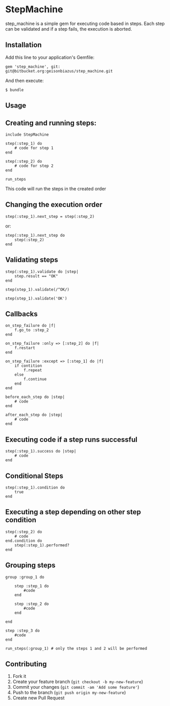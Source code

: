 # StepMachine

step_machine is a simple gem for executing code based in steps. Each step can be validated and if a step fails, the execution is aborted. 

## Installation

Add this line to your application's Gemfile:

    gem 'step_machine', git: git@bitbucket.org:geisonbiazus/step_machine.git

And then execute:

    $ bundle

## Usage

## Creating and running steps:
	include StepMachine
	
	step(:step_1) do
		# code for step 1
	end
	
	step(:step_2) do
		# code for step 2
	end
	
	run_steps

This code will run the steps in the created order

## Changing the execution order

	step(:step_1).next_step = step(:step_2)

or:

	step(:step_1).next_step do
		step(:step_2)
	end

## Validating steps

	step(:step_1).validate do |step|
		step.result == "OK"
	end
	
	step(step_1).validate(/^OK/)
	
	step(step_1).validate('OK')

## Callbacks

	on_step_failure do |f|
		f.go_to :step_2		
	end
	
	on_step_failure :only => [:step_2] do |f|
		f.restart
	end
	
	on_step_failure :except => [:step_1] do |f|
		if contition
			f.repeat
		else
			f.continue
		end
	end
	
	before_each_step do |step|
		# code
	end
	
	after_each_step do |step|
		# code
	end

## Executing code if a step runs successful

	step(:step_1).success do |step|
		# code
	end

## Conditional Steps

	step(:step_1).condition do 
		true
	end

## Executing a step depending on other step condition

	step(:step_2) do
		# code
	end.condition do 
		step(:step_1).performed?
	end

## Grouping steps

	group :group_1 do

		step :step_1 do
			#code
		end

		step :step_2 do
			#code
		end

	end

	step :step_3 do
		#code
	end

	run_steps(:group_1) # only the steps 1 and 2 will be performed

## Contributing

1. Fork it
2. Create your feature branch (`git checkout -b my-new-feature`)
3. Commit your changes (`git commit -am 'Add some feature'`)
4. Push to the branch (`git push origin my-new-feature`)
5. Create new Pull Request
